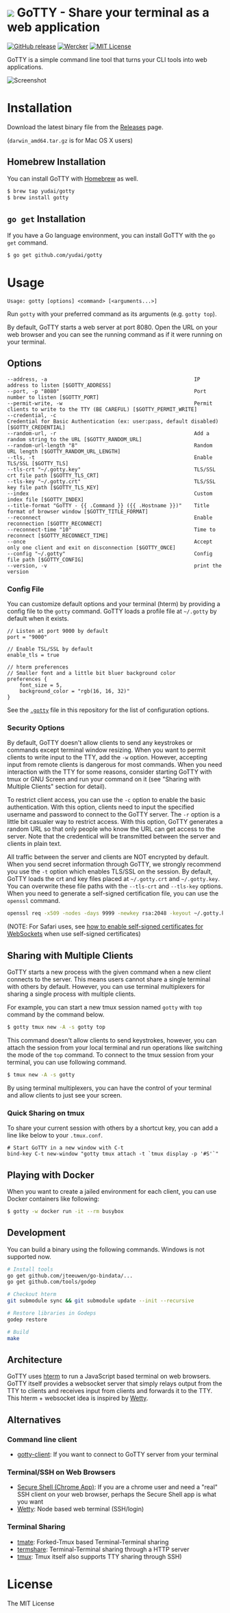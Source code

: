 # ![](https://raw.githubusercontent.com/yudai/gotty/master/resources/favicon.png) GoTTY - Share your terminal as a web application

[![GitHub release](http://img.shields.io/github/release/yudai/gotty.svg?style=flat-square)][release]
[![Wercker](http://img.shields.io/wercker/ci/55d0eeff7331453f0801982c.svg?style=flat-square)][wercker]
[![MIT License](http://img.shields.io/badge/license-MIT-blue.svg?style=flat-square)][license]

[release]: https://github.com/yudai/gotty/releases
[wercker]: https://app.wercker.com/project/bykey/03b91f441bebeda34f80e09a9f14126f
[license]: https://github.com/yudai/gotty/blob/master/LICENSE


GoTTY is a simple command line tool that turns your CLI tools into web applications.

![Screenshot](https://raw.githubusercontent.com/yudai/gotty/master/screenshot.gif)

# Installation

Download the latest binary file from the [Releases](https://github.com/yudai/gotty/releases) page.

(`darwin_amd64.tar.gz` is for Mac OS X users)

## Homebrew Installation

You can install GoTTY with [Homebrew](http://brew.sh/) as well.

```sh
$ brew tap yudai/gotty
$ brew install gotty
```

## `go get` Installation

If you have a Go language environment, you can install GoTTY with the `go get` command.

```sh
$ go get github.com/yudai/gotty
```

# Usage

```
Usage: gotty [options] <command> [<arguments...>]
```

Run `gotty` with your preferred command as its arguments (e.g. `gotty top`).

By default, GoTTY starts a web server at port 8080. Open the URL on your web browser and you can see the running command as if it were running on your terminal.

## Options

```
--address, -a                                                IP address to listen [$GOTTY_ADDRESS]
--port, -p "8080"                                            Port number to listen [$GOTTY_PORT]
--permit-write, -w                                           Permit clients to write to the TTY (BE CAREFUL) [$GOTTY_PERMIT_WRITE]
--credential, -c                                             Credential for Basic Authentication (ex: user:pass, default disabled) [$GOTTY_CREDENTIAL]
--random-url, -r                                             Add a random string to the URL [$GOTTY_RANDOM_URL]
--random-url-length "8"                                      Random URL length [$GOTTY_RANDOM_URL_LENGTH]
--tls, -t                                                    Enable TLS/SSL [$GOTTY_TLS]
--tls-crt "~/.gotty.key"                                     TLS/SSL crt file path [$GOTTY_TLS_CRT]
--tls-key "~/.gotty.crt"                                     TLS/SSL key file path [$GOTTY_TLS_KEY]
--index                                                      Custom index file [$GOTTY_INDEX]
--title-format "GoTTY - {{ .Command }} ({{ .Hostname }})"    Title format of browser window [$GOTTY_TITLE_FORMAT]
--reconnect                                                  Enable reconnection [$GOTTY_RECONNECT]
--reconnect-time "10"                                        Time to reconnect [$GOTTY_RECONNECT_TIME]
--once                                                       Accept only one client and exit on disconnection [$GOTTY_ONCE]
--config "~/.gotty"                                          Config file path [$GOTTY_CONFIG]
--version, -v                                                print the version

```

### Config File

You can customize default options and your terminal (hterm) by providing a config file to the `gotty` command. GoTTY loads a profile file at `~/.gotty` by default when it exists.

```
// Listen at port 9000 by default
port = "9000"

// Enable TSL/SSL by default
enable_tls = true

// hterm preferences
// Smaller font and a little bit bluer background color
preferences {
    font_size = 5,
    background_color = "rgb(16, 16, 32)"
}
```

See the [`.gotty`](https://github.com/yudai/gotty/blob/master/.gotty) file in this repository for the list of configuration options.

### Security Options

By default, GoTTY doesn't allow clients to send any keystrokes or commands except terminal window resizing. When you want to permit clients to write input to the TTY, add the `-w` option. However, accepting input from remote clients is dangerous for most commands. When you need interaction with the TTY for some reasons, consider starting GoTTY with tmux or GNU Screen and run your command on it (see "Sharing with Multiple Clients" section for detail).

To restrict client access, you can use the `-c` option to enable the basic authentication. With this option, clients need to input the specified username and password to connect to the GoTTY server. The `-r` option is a little bit casualer way to restrict access. With this option, GoTTY generates a random URL so that only people who know the URL can get access to the server. Note that the credentical will be transmitted between the server and clients in plain text.

All traffic between the server and clients are NOT encrypted by default. When you send secret information through GoTTY, we strongly recommend you use the `-t` option which enables TLS/SSL on the session. By default, GoTTY loads the crt and key files placed at `~/.gotty.crt` and `~/.gotty.key`. You can overwrite these file paths with the `--tls-crt` and `--tls-key` options. When you need to generate a self-signed certification file, you can use the `openssl` command.

```sh
openssl req -x509 -nodes -days 9999 -newkey rsa:2048 -keyout ~/.gotty.key -out ~/.gotty.crt
```

(NOTE: For Safari uses, see [how to enable self-signed certificates for WebSockets](http://blog.marcon.me/post/24874118286/secure-websockets-safari) when use self-signed certificates)

## Sharing with Multiple Clients

GoTTY starts a new process with the given command when a new client connects to the server. This means users cannot share a single terminal with others by default. However, you can use terminal multiplexers for sharing a single process with multiple clients.

For example, you can start a new tmux session named `gotty` with `top` command by the command below.

```sh
$ gotty tmux new -A -s gotty top
```

This command doesn't allow clients to send keystrokes, however, you can attach the session from your local terminal and run operations like switching the mode of the `top` command. To connect to the tmux session from your terminal, you can use following command.

```sh
$ tmux new -A -s gotty
```

By using terminal multiplexers, you can have the control of your terminal and allow clients to just see your screen.

### Quick Sharing on tmux

To share your current session with others by a shortcut key, you can add a line like below to your `.tmux.conf`.

```
# Start GoTTY in a new window with C-t
bind-key C-t new-window "gotty tmux attach -t `tmux display -p '#S'`"
```

## Playing with Docker

When you want to create a jailed environment for each client, you can use Docker containers like following:

```sh
$ gotty -w docker run -it --rm busybox
```

## Development

You can build a binary using the following commands. Windows is not supported now.

```sh
# Install tools
go get github.com/jteeuwen/go-bindata/...
go get github.com/tools/godep

# Checkout hterm
git submodule sync && git submodule update --init --recursive

# Restore libraries in Godeps
godep restore

# Build
make
```

## Architecture

GoTTY uses [hterm](https://groups.google.com/a/chromium.org/forum/#!forum/chromium-hterm) to run a JavaScript based terminal on web browsers. GoTTY itself provides a websocket server that simply relays output from the TTY to clients and receives input from clients and forwards it to the TTY. This hterm + websocket idea is inspired by [Wetty](https://github.com/krishnasrinivas/wetty).

## Alternatives

### Command line client

* [gotty-client](https://github.com/moul/gotty-client): If you want to connect to GoTTY server from your terminal

### Terminal/SSH on Web Browsers

* [Secure Shell (Chrome App)](https://chrome.google.com/webstore/detail/secure-shell/pnhechapfaindjhompbnflcldabbghjo): If you are a chrome user and need a "real" SSH client on your web browser, perhaps the Secure Shell app is what you want
* [Wetty](https://github.com/krishnasrinivas/wetty): Node based web terminal (SSH/login)

### Terminal Sharing

* [tmate](http://tmate.io/): Forked-Tmux based Terminal-Terminal sharing
* [termshare](https://termsha.re): Terminal-Terminal sharing through a HTTP server
* [tmux](https://tmux.github.io/): Tmux itself also supports TTY sharing through SSH)

# License

The MIT License
